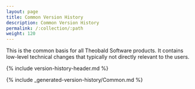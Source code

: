 ```yaml
---
layout: page
title: Common Version History
description: Common Version History
permalink: /:collection/:path
weight: 120
---
```


This is the common basis for all Theobald Software products. It contains low-level technical changes that typically not directly relevant to the users.

{% include version-history-header.md %}

{% include _generated-version-history/Common.md %}
